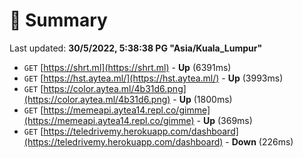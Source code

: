 # 📖 Summary
Last updated: **30/5/2022, 5:38:38 PG "Asia/Kuala_Lumpur"**

- `GET` [https://shrt.ml](https://shrt.ml) - **Up** (6391ms)
- `GET` [https://hst.aytea.ml/](https://hst.aytea.ml/) - **Up** (3993ms)
- `GET` [https://color.aytea.ml/4b31d6.png](https://color.aytea.ml/4b31d6.png) - **Up** (1800ms)
- `GET` [https://memeapi.aytea14.repl.co/gimme](https://memeapi.aytea14.repl.co/gimme) - **Up** (369ms)
- `GET` [https://teledrivemy.herokuapp.com/dashboard](https://teledrivemy.herokuapp.com/dashboard) - **Down** (226ms)
